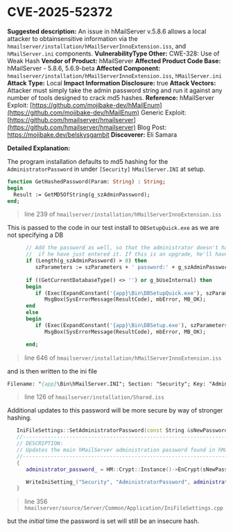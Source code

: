 # CVE-2025-52372

 **Suggested description:** An issue in hMailServer v.5.8.6 allows a local attacker to obtainsensitive information via the `hmailserver/installation/hMailServerInnoExtension.iss`, and `hMailServer.ini` components.
**VulnerabilityType Other:** CWE-328: Use of Weak Hash
**Vendor of Product:** hMailServer
**Affected Product Code Base:** hMailServer - 5.8.6, 5.6.9-beta
**Affected Component:** `hmailserver/installation/hMailServerInnoExtension.iss`, `hMailServer.ini`
**Attack Type:** Local 
**Impact Information Disclosure:** true
**Attack Vectors:** Attacker must simply take the admin password string and run it against any number of tools designed to crack md5 hashes.
**Reference:** 
hMailServer Exploit: [https://github.com/mojibake-dev/hMailEnum](https://github.com/mojibake-dev/hMailEnum)
Generic Exploit: [https://github.com/hmailserver/hmailserver](https://github.com/hmailserver/hmailserver)
Blog Post: https://mojibake.dev/belskysgambit
**Discoverer:** Eli Samara

**Detailed Explanation:**

The program installation defaults to md5 hashing for the `AdministratorPassword` in under `[Security]` `hMailServer.INI` at setup.
```pascal
function GetHashedPassword(Param: String) : String;
begin
  Result := GetMD5OfString(g_szAdminPassword);
end;
```
> line 239 of `hmailserver/installation/hMailServerInnoExtension.iss`

This is passed to the code in our test install to `DBSetupQuick.exe` as we are not specifying a DB
```pascal
	  // Add the password as well, so that the administrator doesn't have to type it in again
      //  if he have just entered it. If this is an upgrade, he'll have to enter it again though.
      if (Length(g_szAdminPassword) > 0) then
         szParameters := szParameters + ' password:' + g_szAdminPassword;
		 
      if ((GetCurrentDatabaseType() <> '') or g_bUseInternal) then
      begin
         if (Exec(ExpandConstant('{app}\Bin\DBSetupQuick.exe'), szParameters, '', SW_SHOWNORMAL, ewWaitUntilTerminated, ResultCode) = False) then
            MsgBox(SysErrorMessage(ResultCode), mbError, MB_OK);
      end
      else
      begin
         if (Exec(ExpandConstant('{app}\Bin\DBSetup.exe'), szParameters, '', SW_SHOWNORMAL, ewWaitUntilTerminated, ResultCode) = False) then
            MsgBox(SysErrorMessage(ResultCode), mbError, MB_OK);

      end;
```
> line 646 of `hmailserver/installation/hMailServerInnoExtension.iss`

and is then written to the ini file 
```pascal
Filename: "{app}\Bin\hMailServer.INI"; Section: "Security"; Key: "AdministratorPassword"; String: "{code:GetHashedPassword}"; Flags: createkeyifdoesntexist; Components: server;
```
> line 126 of `hmailserver/installation/Shared.iss`

Additional updates to this password will be more secure by way of stronger hashing. 
```cpp
   IniFileSettings::SetAdministratorPassword(const String &sNewPassword)
   //---------------------------------------------------------------------------()
   // DESCRIPTION:
   // Updates the main hMailServer administration password found in hMailServer.ini
   //---------------------------------------------------------------------------()
   {
      administrator_password_ = HM::Crypt::Instance()->EnCrypt(sNewPassword, HM::Crypt::ETSHA256);

      WriteIniSetting_("Security", "AdministratorPassword", administrator_password_);
   }
```
> line 356 `hmailserver/source/Server/Common/Application/IniFileSettings.cpp`

but the *initial* time the password is set will still be an insecure hash.
